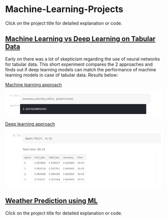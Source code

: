 # Machine-Learning-Projects
Click on the project title for detailed explanation or code.

## [Machine Learning vs Deep Learning on Tabular Data](https://github.com/ritvik02/Machine-Learning-Projects/tree/main/Machine%20Learning%20vs%20Deep%20Learning%20on%20Tabular%20Data)
Early on there was a lot of skepticism regarding the use of neural networks for tabular data. This short experiment compares the 2 approaches and finds out if deep learning models can match the performance of machine learning models in case of tabular data. Results below:

[Machine learning approach](https://github.com/ritvik02/Machine-Learning-Projects/blob/main/Machine%20Learning%20vs%20Deep%20Learning%20on%20Tabular%20Data/ml-on-tabular-data.ipynb)

![Sample image](https://github.com/ritvik02/Machine-Learning-Projects/blob/main/Machine%20Learning%20vs%20Deep%20Learning%20on%20Tabular%20Data/image_10.png)

[Deep learning approach](https://github.com/ritvik02/Machine-Learning-Projects/blob/main/Machine%20Learning%20vs%20Deep%20Learning%20on%20Tabular%20Data/dl-on-tabular-data-using-fastai.ipynb)

![Sample image](https://github.com/ritvik02/Machine-Learning-Projects/blob/main/Machine%20Learning%20vs%20Deep%20Learning%20on%20Tabular%20Data/image_11.png)






## [Weather Prediction using ML](https://github.com/ritvik02/Machine-Learning-Projects/tree/main/Weather%20Prediction)
Click on the project title for detailed explanation or code.
